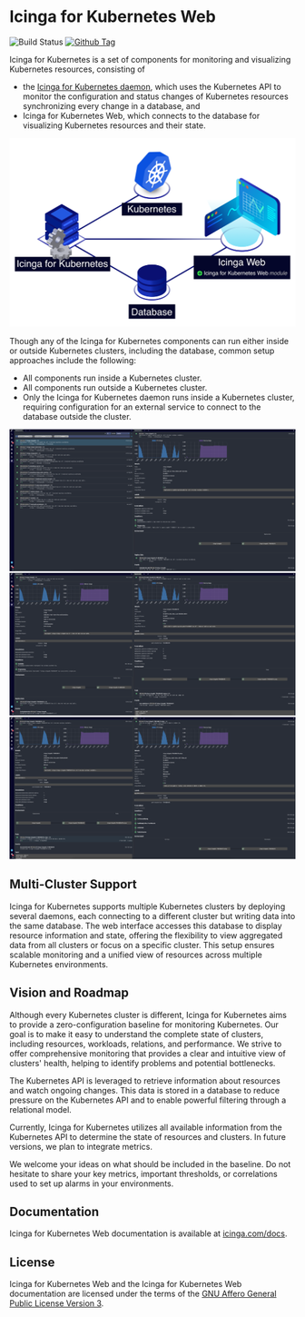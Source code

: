 # Icinga for Kubernetes Web

![Build Status](https://github.com/Icinga/icinga-kubernetes-web/actions/workflows/php.yml/badge.svg?branch=main)
[![Github Tag](https://img.shields.io/github/tag/Icinga/icinga-kubernetes-web.svg)](https://github.com/Icinga/icinga-kubernetes-web/releases/latest)

Icinga for Kubernetes is a set of components for monitoring and visualizing Kubernetes resources,
consisting of

* the [Icinga for Kubernetes daemon](https://github.com/Icinga/icinga-kubernetes),
  which uses the Kubernetes API to monitor the configuration and
  status changes of Kubernetes resources synchronizing every change in a database, and
* Icinga for Kubernetes Web, which connects to the database for visualizing Kubernetes resources and their state.

![Icinga for Kubernetes Overview](doc/res/icinga-kubernetes-overview.png)

Though any of the Icinga for Kubernetes components can run either inside or outside Kubernetes clusters,
including the database, common setup approaches include the following:

* All components run inside a Kubernetes cluster.
* All components run outside a Kubernetes cluster.
* Only the Icinga for Kubernetes daemon runs inside a Kubernetes cluster,
  requiring configuration for an external service to connect to the database outside the cluster.


![Icinga Kubernetes Web Deployment](doc/res/icinga-kubernetes-web-deployment.png)
![Icinga Kubernetes Web Replica Set](doc/res/icinga-kubernetes-web-replica-set.png)
![Icinga Kubernetes Web Pod](doc/res/icinga-kubernetes-web-pod.png)

## Multi-Cluster Support

Icinga for Kubernetes supports multiple Kubernetes clusters by deploying several daemons,
each connecting to a different cluster but writing data into the same database.
The web interface accesses this database to display resource information and state,
offering the flexibility to view aggregated data from all clusters or focus on a specific cluster.
This setup ensures scalable monitoring and a unified view of resources across multiple Kubernetes environments.

## Vision and Roadmap

Although every Kubernetes cluster is different, Icinga for Kubernetes aims to provide a zero-configuration baseline for
monitoring Kubernetes. Our goal is to make it easy to understand the complete state of clusters, including resources,
workloads, relations, and performance. We strive to offer comprehensive monitoring that provides a clear and
intuitive view of clusters' health, helping to identify problems and potential bottlenecks.

The Kubernetes API is leveraged to retrieve information about resources and watch ongoing changes.
This data is stored in a database to reduce pressure on the Kubernetes API and
to enable powerful filtering through a relational model.

Currently, Icinga for Kubernetes utilizes all available information from the Kubernetes API to
determine the state of resources and clusters. In future versions, we plan to integrate metrics.

We welcome your ideas on what should be included in the baseline.
Do not hesitate to share your key metrics, important thresholds,
or correlations used to set up alarms in your environments.

## Documentation

Icinga for Kubernetes Web documentation is available at [icinga.com/docs](https://icinga.com/docs/icinga-kubernetes-web).

## License

Icinga for Kubernetes Web and the Icinga for Kubernetes Web documentation are licensed under the terms of the
[GNU Affero General Public License Version 3](LICENSE).
